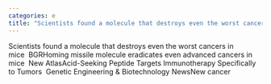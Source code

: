 ```yaml
---
categories: e
title: "Scientists found a molecule that destroys even the worst cancers in mice  BGR"
---
```

Scientists found a molecule that destroys even the worst cancers in mice&nbsp;&nbsp;BGRHoming missile molecule eradicates even advanced cancers in mice&nbsp;&nbsp;New AtlasAcid-Seeking Peptide Targets Immunotherapy Specifically to Tumors&nbsp;&nbsp;Genetic Engineering & Biotechnology NewsNew cancer 